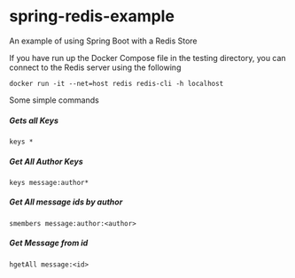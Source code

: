 # spring-redis-example
An example of using Spring Boot with a Redis Store

If you have run up the Docker Compose file in the testing directory, you can connect to the Redis server using the following

`docker run -it --net=host redis redis-cli -h localhost`

Some simple commands

##### Gets all Keys
`keys *`

##### Get All Author Keys
`keys message:author*`

##### Get All message ids by author
`smembers message:author:<author>`

##### Get Message from id
`hgetAll message:<id>`
